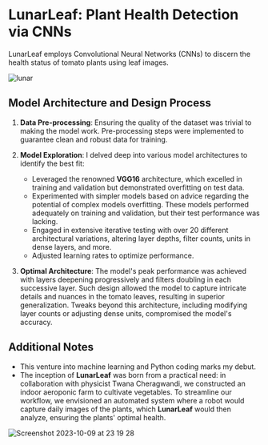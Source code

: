 # LunarLeaf: Plant Health Detection via CNNs

LunarLeaf employs Convolutional Neural Networks (CNNs) to discern the health status of tomato plants using leaf images.

![lunar](https://github.com/amiracle1337/lunarleaf/assets/122039464/9e123fa9-82ae-45c3-8776-0fbfef79cab6)

## Model Architecture and Design Process

1. **Data Pre-processing**: Ensuring the quality of the dataset was trivial to making the model work. Pre-processing steps were implemented to guarantee clean and robust data for training.

2. **Model Exploration**: I delved deep into various model architectures to identify the best fit:
   - Leveraged the renowned **VGG16** architecture, which excelled in training and validation but demonstrated overfitting on test data.
   - Experimented with simpler models based on advice regarding the potential of complex models overfitting. These models performed adequately on training and validation, but their test performance was lacking.
   - Engaged in extensive iterative testing with over 20 different architectural variations, altering layer depths, filter counts, units in dense layers, and more.
   - Adjusted learning rates to optimize performance.

3. **Optimal Architecture**: The model's peak performance was achieved with layers deepening progressively and filters doubling in each successive layer. Such design allowed the model to capture intricate details and nuances in the tomato leaves, resulting in superior generalization. Tweaks beyond this architecture, including modifying layer counts or adjusting dense units, compromised the model's accuracy.

## Additional Notes

- This venture into machine learning and Python coding marks my debut.
- The inception of **LunarLeaf** was born from a practical need: in collaboration with physicist Twana Cheragwandi, we constructed an indoor aeroponic farm to cultivate vegetables. To streamline our workflow, we envisioned an automated system where a robot would capture daily images of the plants, which **LunarLeaf** would then analyze, ensuring the plants' optimal health.

![Screenshot 2023-10-09 at 23 19 28](https://github.com/amiracle1337/lunarleaf/assets/122039464/769e955e-e046-437c-b6a8-a71edae66a84)
